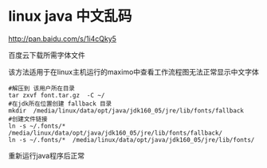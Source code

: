 # linux java 中文乱码

http://pan.baidu.com/s/1i4cQky5

百度云下载所需字体文件

该方法适用于在linux主机运行的maximo中查看工作流程图无法正常显示中文字体

```Shell
#解压到 该用户所在目录
tar zxvf font.tar.gz  -C ~/
#在jdk所在位置创建 fallback 目录
mkdir  /media/linux/data/opt/java/jdk160_05/jre/lib/fonts/fallback
#创建文件链接
ln -s ~/.fonts/*  /media/linux/data/opt/java/jdk160_05/jre/lib/fonts/fallback/
ln -s ~/.fonts/*  /media/linux/data/opt/java/jdk160_05/jre/lib/fonts/

```
重新运行java程序后正常
